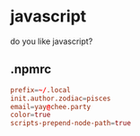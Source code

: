 # javascript

do you like javascript?

## .npmrc

```conf filename=".npmrc"
prefix=~/.local
init.author.zodiac=pisces
email=yay@chee.party
color=true
scripts-prepend-node-path=true
```
